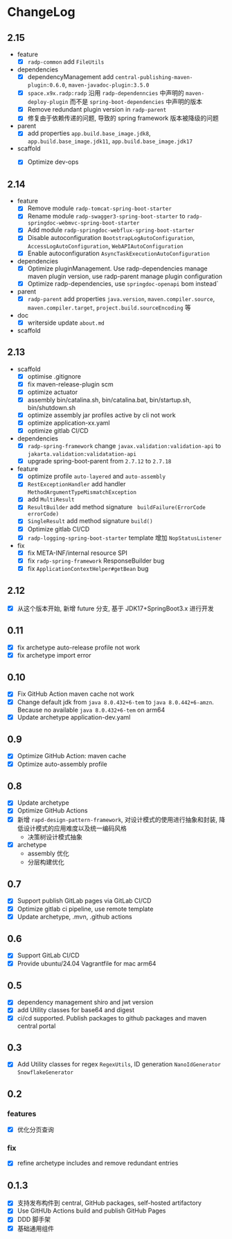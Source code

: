 # ChangeLog

## 2.15

- feature
  - [x] `radp-common` add `FileUtils`
- dependencies
  - [x] dependencyManagement add `central-publishing-maven-plugin:0.6.0`, `maven-javadoc-plugin:3.5.0`
  - [x] `space.x9x.radp:radp` 沿用 `radp-dependenncies` 中声明的 `maven-deploy-plugin` 而不是 `spring-boot-dependencies` 中声明的版本
  - [x] Remove redundant plugin version in `radp-parent`
  - [x] 修复由于依赖传递的问题, 导致的 spring framework 版本被降级的问题
- parent
  - [x] add properties `app.build.base_image.jdk8`, `app.build.base_image.jdk11`, `app.build.base_image.jdk17`
- scaffold
  - [x] Optimize dev-ops


## 2.14

- feature
  - [x] Remove module `radp-tomcat-spring-boot-starter`
  - [x] Rename module `radp-swagger3-spring-boot-starter` to `radp-springdoc-webmvc-spring-boot-starter`
  - [x] Add module `radp-springdoc-webflux-spring-boot-starter`
  - [x] Disable autoconfiguration `BootstrapLogAutoConfiguration`, `AccessLogAutoConfiguration`, `WebAPIAutoConfiguration`
  - [x] Enable autoconfiguration `AsyncTaskExecutionAutoConfiguration`
- dependencies
  - [x] Optimize pluginManagement. Use radp-dependencies manage maven plugin version, use radp-parent manage plugin configuration
  - [x] Optimize radp-dependencies, use `springdoc-openapi` bom instead`
- parent
  - [x] `radp-parent` add properties `java.version`, `maven.compiler.source`, `maven.compiler.target`, `project.build.sourceEncoding` 等
- doc
  - [x] writerside update `about.md`
- scaffold

## 2.13

- scaffold
  - [X] optimise .gitignore
  - [x] fix maven-release-plugin scm
  - [x] optimize actuator
  - [x] assembly bin/catalina.sh, bin/catalina.bat, bin/startup.sh, bin/shutdown.sh
  - [x] optimize assembly jar profiles active by cli not work
  - [x] optimize application-xx.yaml
  - [x] optimize gitlab CI/CD
- dependencies
  - [x] `radp-spring-framework` change `javax.validation:validation-api` to `jakarta.validation:validatation-api`
  - [x] upgrade spring-boot-parent from `2.7.12` to `2.7.18`
- feature
  - [x] optimize profile `auto-layered` and `auto-assembly`
  - [x] `RestExceptionHandler` add handler `MethodArgumentTypeMismatchException`
  - [x]  add `MultiResult`
  - [x] `ResultBuilder` add method signature ` buildFailure(ErrorCode errorCode)`
  - [x] `SingleResult` add method signature `build()`
  - [x] Optimize gitlab CI/CD
  - [x] `radp-logging-spring-boot-starter` template 增加 `NopStatusListener`
- fix
  - [x] fix META-INF/internal resource SPI
  - [x] fix `radp-spring-framework` ResponseBuilder bug
  - [x] fix `ApplicationContextHelper#getBean` bug

## 2.12

- [x] 从这个版本开始, 新增 future 分支, 基于 JDK17+SpringBoot3.x 进行开发

## 0.11

- [x] fix archetype auto-release profile not work
- [x] fix archetype import error

## 0.10

- [x] Fix GitHub Action maven cache not work
- [x] Change default jdk from `java 8.0.432+6-tem` to `java 8.0.442+6-amzn`. Because no available `java 8.0.432+6-tem`
  on arm64
- [x] Update archetype application-dev.yaml

## 0.9

- [x] Optimize GitHub Action: maven cache
- [x] Optimize auto-assembly profile

## 0.8

- [x] Update archetype
- [x] Optimize GitHub Actions
- [x] 新增 `rapd-design-pattern-framework`, 对设计模式的使用进行抽象和封装, 降低设计模式的应用难度以及统一编码风格
    - 决策树设计模式抽象
- [x] archetype
    - assembly 优化
    - 分层构建优化

## 0.7

- [x] Support publish GitLab pages via GitLab CI/CD
- [x] Optimize gitlab ci pipeline, use remote template
- [x] Update archetype, .mvn, .github actions

## 0.6

- [x] Support GitLab CI/CD
- [x] Provide ubuntu/24.04 Vagrantfile for mac arm64

## 0.5

- [x] dependency management shiro and jwt version
- [x] add Utility classes for base64 and digest
- [x] ci/cd supported. Publish packages to github packages and maven central portal

## 0.3

- [x] Add Utility classes for regex `RegexUtils`, ID generation `NanoIdGenerator` `SnowflakeGenerator`

## 0.2

### features

- [x] 优化分页查询

### fix

- [x] refine archetype includes and remove redundant entries

## 0.1.3

- [x] 支持发布构件到 central, GitHub packages, self-hosted artifactory
- [x] Use GitHUb Actions build and publish GitHub Pages
- [x] DDD 脚手架
- [x] 基础通用组件